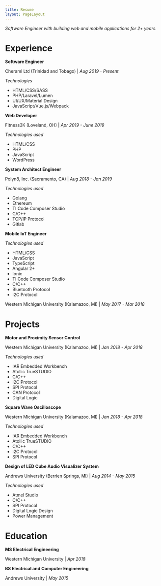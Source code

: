 ```yaml
---
title: Resume
layout: PageLayout
---
```


_Software Engineer with building web and mobile applications for 2+ years._

# __Experience__
__Software Engineer__

Cherami Ltd (Trinidad and Tobago) | _Aug 2019 - Present_

_Technologies_
+ HTML/CSS/SASS
+ PHP/Laravel/Lumen
+ UI/UX/Material Design
+ JavaScript/Vue.js/Webpack

__Web Developer__

Fitness3K (Loveland, OH) | _Apr 2019 - June 2019_

_Technologies used_
+ HTML/CSS
+ PHP
+ JavaScript
+ WordPress

__System Architect Engineer__

Polyn8, Inc. (Sacramento, CA) | _Aug 2018 - Jan 2019_

_Technologies used_
+ Golang
+ Ethereum
+ TI Code Composer Studio
+ C/C++
+ TCP/IP Protocol
+ Gitlab

__Mobile IoT Engineer__

_Technologies used_
+ HTML/CSS
+ JavaScript
+ TypeScript
+ Angular 2+
+ Ionic
+ TI Code Composer Studio
+ C/C++
+ Bluetooth Protocol
+ I2C Protocol

Western Michigan University (Kalamazoo, MI) | _May 2017 - Mar 2018_

# __Projects__
__Motor and Proximity Sensor Control__

Western Michigan University (Kalamazoo, MI) | _Jan 2018 - Apr 2018_

_Technologies used_
+ IAR Embedded Workbench
+ Atollic TrueSTUDIO
+ C/C++
+ I2C Protocol
+ SPI Protocol
+ CAN Protocol
+ Digital Logic

__Square Wave Oscilloscope__

Western Michigan University (Kalamazoo, MI) | _Jan 2018 - Apr 2018_

_Technologies used_
+ IAR Embedded Workbench
+ Atollic TrueSTUDIO
+ C/C++
+ I2C Protocol
+ SPI Protocol

__Design of LED Cube Audio Visualizer System__

Andrews University (Berrien Springs, MI) | _Aug 2014 - May 2015_

_Technologies used_
+ Atmel Studio
+ C/C++
+ SPI Protocol
+ Digital Logic Design
+ Power Management

# __Education__
__MS Electrical Engineering__

Western Michigan University | _Apr 2018_

__BS Electrical and Computer Engineering__

Andrews University | _May 2015_
